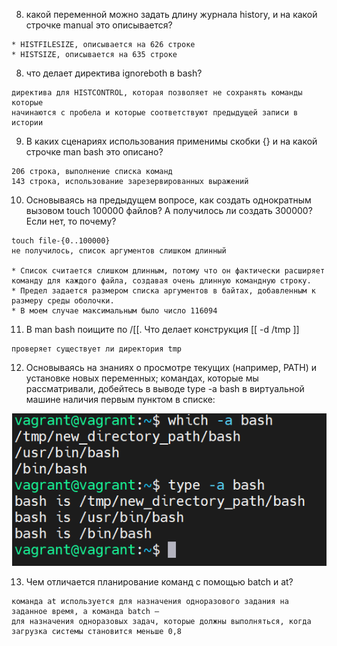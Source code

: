 8.  какой переменной можно задать длину журнала history, и на какой строчке manual это описывается?
```
* HISTFILESIZE, описывается на 626 строке
* HISTSIZE, описывается на 635 строке
```
8. что делает директива ignoreboth в bash?
```
директива для HISTCONTROL, которая позволяет не сохранять команды которые 
начинаются с пробела и которые соответствуют предыдущей записи в истории
```
9. В каких сценариях использования применимы скобки {} и на какой строчке man bash это описано?
```
206 строка, выполнение списка команд
143 строка, использование зарезервированных выражений
```
10. Основываясь на предыдущем вопросе, как создать однократным вызовом touch 100000 файлов? А получилось ли создать 300000? Если нет, то почему?
```
touch file-{0..100000}
не получилось, список аргументов слишком длинный

* Список считается слишком длинным, потому что он фактически расширяет команду для каждого файла, создавая очень длинную командную строку.
* Предел задается размером списка аргументов в байтах, добавленным к размеру среды оболочки.
* В моем случае максимальным было число 116094
```

11. В man bash поищите по /\[\[. Что делает конструкция [[ -d /tmp ]]
```
проверяет существует ли директория tmp
```
12. Основываясь на знаниях о просмотре текущих (например, PATH) и установке новых переменных; командах, которые мы рассматривали, добейтесь в выводе type -a bash в виртуальной машине наличия первым пунктом в списке:

![Alt-text](1.png)

13. Чем отличается планирование команд с помощью batch и at?
```
команда at используется для назначения одноразового задания на заданное время, а команда batch — 
для назначения одноразовых задач, которые должны выполняться, когда загрузка системы становится меньше 0,8
```

